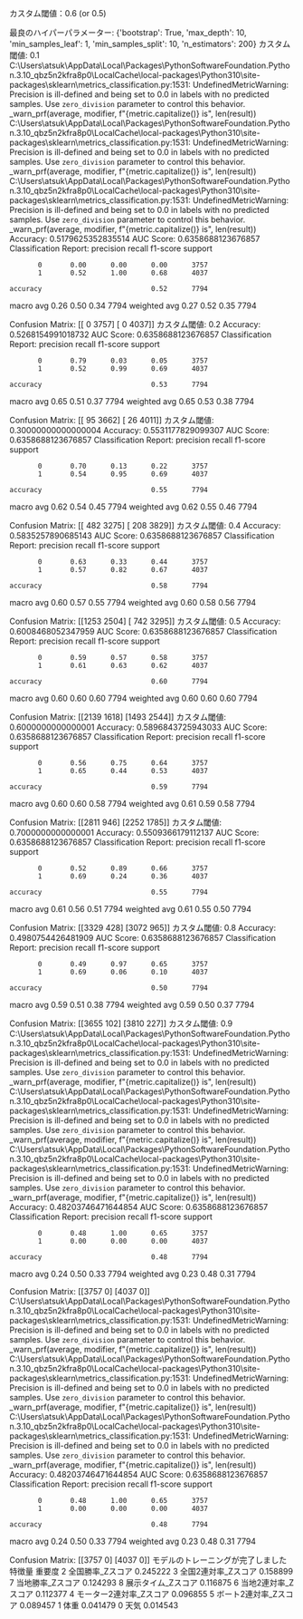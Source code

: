 カスタム閾値：0.6 (or 0.5)


最良のハイパーパラメーター: {'bootstrap': True, 'max_depth': 10, 'min_samples_leaf': 1, 'min_samples_split': 10, 'n_estimators': 200}
カスタム閾値: 0.1
C:\Users\atsuk\AppData\Local\Packages\PythonSoftwareFoundation.Python.3.10_qbz5n2kfra8p0\LocalCache\local-packages\Python310\site-packages\sklearn\metrics\_classification.py:1531: UndefinedMetricWarning: Precision is ill-defined and being set to 0.0 in labels with no predicted samples. Use `zero_division` parameter to control this behavior.
  _warn_prf(average, modifier, f"{metric.capitalize()} is", len(result))
C:\Users\atsuk\AppData\Local\Packages\PythonSoftwareFoundation.Python.3.10_qbz5n2kfra8p0\LocalCache\local-packages\Python310\site-packages\sklearn\metrics\_classification.py:1531: UndefinedMetricWarning: Precision is ill-defined and being set to 0.0 in labels with no predicted samples. Use `zero_division` parameter to control this behavior.
  _warn_prf(average, modifier, f"{metric.capitalize()} is", len(result))
C:\Users\atsuk\AppData\Local\Packages\PythonSoftwareFoundation.Python.3.10_qbz5n2kfra8p0\LocalCache\local-packages\Python310\site-packages\sklearn\metrics\_classification.py:1531: UndefinedMetricWarning: Precision is ill-defined and being set to 0.0 in labels with no predicted samples. Use `zero_division` parameter to control this behavior.
  _warn_prf(average, modifier, f"{metric.capitalize()} is", len(result))
Accuracy: 0.5179625352835514
AUC Score: 0.6358688123676857
Classification Report:
              precision    recall  f1-score   support

           0       0.00      0.00      0.00      3757
           1       0.52      1.00      0.68      4037

    accuracy                           0.52      7794
   macro avg       0.26      0.50      0.34      7794
weighted avg       0.27      0.52      0.35      7794

Confusion Matrix:
[[   0 3757]
 [   0 4037]]
カスタム閾値: 0.2
Accuracy: 0.5268154991018732
AUC Score: 0.6358688123676857
Classification Report:
              precision    recall  f1-score   support

           0       0.79      0.03      0.05      3757
           1       0.52      0.99      0.69      4037

    accuracy                           0.53      7794
   macro avg       0.65      0.51      0.37      7794
weighted avg       0.65      0.53      0.38      7794

Confusion Matrix:
[[  95 3662]
 [  26 4011]]
カスタム閾値: 0.30000000000000004
Accuracy: 0.5531177829099307
AUC Score: 0.6358688123676857
Classification Report:
              precision    recall  f1-score   support

           0       0.70      0.13      0.22      3757
           1       0.54      0.95      0.69      4037

    accuracy                           0.55      7794
   macro avg       0.62      0.54      0.45      7794
weighted avg       0.62      0.55      0.46      7794

Confusion Matrix:
[[ 482 3275]
 [ 208 3829]]
カスタム閾値: 0.4
Accuracy: 0.5835257890685143
AUC Score: 0.6358688123676857
Classification Report:
              precision    recall  f1-score   support

           0       0.63      0.33      0.44      3757
           1       0.57      0.82      0.67      4037

    accuracy                           0.58      7794
   macro avg       0.60      0.57      0.55      7794
weighted avg       0.60      0.58      0.56      7794

Confusion Matrix:
[[1253 2504]
 [ 742 3295]]
カスタム閾値: 0.5
Accuracy: 0.6008468052347959
AUC Score: 0.6358688123676857
Classification Report:
              precision    recall  f1-score   support

           0       0.59      0.57      0.58      3757
           1       0.61      0.63      0.62      4037

    accuracy                           0.60      7794
   macro avg       0.60      0.60      0.60      7794
weighted avg       0.60      0.60      0.60      7794

Confusion Matrix:
[[2139 1618]
 [1493 2544]]
カスタム閾値: 0.6000000000000001
Accuracy: 0.5896843725943033
AUC Score: 0.6358688123676857
Classification Report:
              precision    recall  f1-score   support

           0       0.56      0.75      0.64      3757
           1       0.65      0.44      0.53      4037

    accuracy                           0.59      7794
   macro avg       0.60      0.60      0.58      7794
weighted avg       0.61      0.59      0.58      7794

Confusion Matrix:
[[2811  946]
 [2252 1785]]
カスタム閾値: 0.7000000000000001
Accuracy: 0.5509366179112137
AUC Score: 0.6358688123676857
Classification Report:
              precision    recall  f1-score   support

           0       0.52      0.89      0.66      3757
           1       0.69      0.24      0.36      4037

    accuracy                           0.55      7794
   macro avg       0.61      0.56      0.51      7794
weighted avg       0.61      0.55      0.50      7794

Confusion Matrix:
[[3329  428]
 [3072  965]]
カスタム閾値: 0.8
Accuracy: 0.4980754426481909
AUC Score: 0.6358688123676857
Classification Report:
              precision    recall  f1-score   support

           0       0.49      0.97      0.65      3757
           1       0.69      0.06      0.10      4037

    accuracy                           0.50      7794
   macro avg       0.59      0.51      0.38      7794
weighted avg       0.59      0.50      0.37      7794

Confusion Matrix:
[[3655  102]
 [3810  227]]
カスタム閾値: 0.9
C:\Users\atsuk\AppData\Local\Packages\PythonSoftwareFoundation.Python.3.10_qbz5n2kfra8p0\LocalCache\local-packages\Python310\site-packages\sklearn\metrics\_classification.py:1531: UndefinedMetricWarning: Precision is ill-defined and being set to 0.0 in labels with no predicted samples. Use `zero_division` parameter to control this behavior.
  _warn_prf(average, modifier, f"{metric.capitalize()} is", len(result))
C:\Users\atsuk\AppData\Local\Packages\PythonSoftwareFoundation.Python.3.10_qbz5n2kfra8p0\LocalCache\local-packages\Python310\site-packages\sklearn\metrics\_classification.py:1531: UndefinedMetricWarning: Precision is ill-defined and being set to 0.0 in labels with no predicted samples. Use `zero_division` parameter to control this behavior.
  _warn_prf(average, modifier, f"{metric.capitalize()} is", len(result))
C:\Users\atsuk\AppData\Local\Packages\PythonSoftwareFoundation.Python.3.10_qbz5n2kfra8p0\LocalCache\local-packages\Python310\site-packages\sklearn\metrics\_classification.py:1531: UndefinedMetricWarning: Precision is ill-defined and being set to 0.0 in labels with no predicted samples. Use `zero_division` parameter to control this behavior.
  _warn_prf(average, modifier, f"{metric.capitalize()} is", len(result))
Accuracy: 0.48203746471644854
AUC Score: 0.6358688123676857
Classification Report:
              precision    recall  f1-score   support

           0       0.48      1.00      0.65      3757
           1       0.00      0.00      0.00      4037

    accuracy                           0.48      7794
   macro avg       0.24      0.50      0.33      7794
weighted avg       0.23      0.48      0.31      7794

Confusion Matrix:
[[3757    0]
 [4037    0]]
C:\Users\atsuk\AppData\Local\Packages\PythonSoftwareFoundation.Python.3.10_qbz5n2kfra8p0\LocalCache\local-packages\Python310\site-packages\sklearn\metrics\_classification.py:1531: UndefinedMetricWarning: Precision is ill-defined and being set to 0.0 in labels with no predicted samples. Use `zero_division` parameter to control this behavior.
  _warn_prf(average, modifier, f"{metric.capitalize()} is", len(result))
C:\Users\atsuk\AppData\Local\Packages\PythonSoftwareFoundation.Python.3.10_qbz5n2kfra8p0\LocalCache\local-packages\Python310\site-packages\sklearn\metrics\_classification.py:1531: UndefinedMetricWarning: Precision is ill-defined and being set to 0.0 in labels with no predicted samples. Use `zero_division` parameter to control this behavior.
  _warn_prf(average, modifier, f"{metric.capitalize()} is", len(result))
C:\Users\atsuk\AppData\Local\Packages\PythonSoftwareFoundation.Python.3.10_qbz5n2kfra8p0\LocalCache\local-packages\Python310\site-packages\sklearn\metrics\_classification.py:1531: UndefinedMetricWarning: Precision is ill-defined and being set to 0.0 in labels with no predicted samples. Use `zero_division` parameter to control this behavior.
  _warn_prf(average, modifier, f"{metric.capitalize()} is", len(result))
Accuracy: 0.48203746471644854
AUC Score: 0.6358688123676857
Classification Report:
              precision    recall  f1-score   support

           0       0.48      1.00      0.65      3757
           1       0.00      0.00      0.00      4037

    accuracy                           0.48      7794
   macro avg       0.24      0.50      0.33      7794
weighted avg       0.23      0.48      0.31      7794

Confusion Matrix:
[[3757    0]
 [4037    0]]
モデルのトレーニングが完了しました
             特徴量       重要度
2      全国勝率_Zスコア  0.245222
3    全国2連対率_Zスコア  0.158899
7      当地勝率_Zスコア  0.124293
8     展示タイム_Zスコア  0.116875
6    当地2連対率_Zスコア  0.112377
4  モーター2連対率_Zスコア  0.096855
5   ボート2連対率_Zスコア  0.089457
1             体重  0.041479
0             天気  0.014543